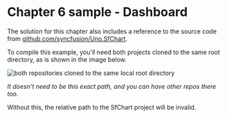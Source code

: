 # Chapter 6 sample - Dashboard

The solution for this chapter also includes a reference to the source code from [github.com/syncfusion/Uno.SfChart](https://github.com/syncfusion/Uno.SfChart).

To compile this example, you'll need both projects cloned to the same root directory, as is shown in the image below.

![both repositories cloned to the same local root directory](https://user-images.githubusercontent.com/189547/121353454-c9b53100-c925-11eb-80c3-fba5d7211f57.png)

_It doesn't need to be this exact path, and you can have other repos there too._

Without this, the relative path to the SfChart project will be invalid.
